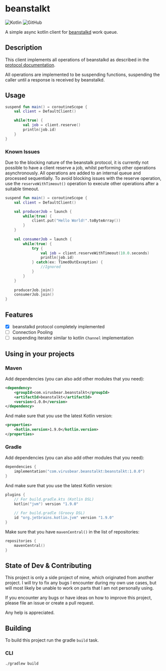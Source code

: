 # beanstalkt

![Kotlin](https://img.shields.io/badge/kotlin-1.9.0-blue.svg?logo=kotlin)
![GitHub](https://img.shields.io/github/license/virusbear/beanstalkt)
<!---![Maven Central](https://img.shields.io/maven-central/v/com.virusbear.beanstalkt/beantalkt)-->
<!---TODO: add code coverage, build state, test results, maven link-->

A simple async kotlin client for [beanstalkd](https://github.com/beanstalkd/beanstalkd) work queue.

## Description

This client implements all operations of beanstalkd
as described in the [protocol documentation](https://raw.githubusercontent.com/beanstalkd/beanstalkd/master/doc/protocol.txt).

All operations are implemented to be suspending functions, suspending the caller until a response is received by beanstalkd.

## Usage

```kotlin
suspend fun main() = coroutineScope {
    val client = DefaultClient()

    while(true) {
        val job = client.reserve()
        println(job.id)
    }
}
```

### Known Issues

Due to the blocking nature of the beanstalk protocol, it is currently not possible to have a client reserve a job, whilst performing other operations asynchronously.
All operations are added to an internal queue and processed sequentially. To avoid blocking issues with the reserve operation, use the `reserveWithTimeout()` operation to execute other operations after a suitable timeout.

```kotlin
suspend fun main() = coroutineScope {
    val client = DefaultClient()

    val producerJob = launch {
        while(true) {
            client.put("Hello World!".toByteArray())
        }
    }
    
    val consumerJob = launch {
        while(true) {
            try {
                val job = client.reserveWithTimeout(10.0.seconds)
                println(job.id)
            } catch(ex: TimedOutException) {
                //Ignored
            }
        }
    }
    
    producerJob.join()
    consumerJob.join()
}
```

## Features

- [X] beanstalkd protocol completely implemented
- [ ] Connection Pooling
- [ ] suspending iterator similar to kotlin `Channel` implementation

## Using in your projects

### Maven

Add dependencies (you can also add other modules that you need):

```xml
<dependency>
    <groupId>com.virusbear.beanstalkt</groupId>
    <artifactId>beanstalkt</artifactId>
    <version>1.0.0</version>
</dependency>
```

And make sure that you use the latest Kotlin version:

```xml
<properties>
    <kotlin.version>1.9.0</kotlin.version>
</properties>
```

### Gradle

Add dependencies (you can also add other modules that you need):

```kotlin
dependencies {
    implementation("com.virusbear.beanstalkt:beanstalkt:1.0.0")
}
```

And make sure that you use the latest Kotlin version:

```kotlin
plugins {
    // For build.gradle.kts (Kotlin DSL)
    kotlin("jvm") version "1.9.0"
    
    // For build.gradle (Groovy DSL)
    id "org.jetbrains.kotlin.jvm" version "1.9.0"
}
```

Make sure that you have `mavenCentral()` in the list of repositories:

```kotlin
repositories {
    mavenCentral()
}
```

## State of Dev & Contributing

This project is only a side project of mine, which originated from another project. 
I will try to fix any bugs I encounter during my own use cases,
but will most likely be unable to work on parts that I am not personally using.

If you encounter any bugs or have ideas on how to improve this project, please file an issue or create a pull request. 

Any help is appreciated.

## Building

To build this project run the gradle `build` task.


### CLI

```shell
./gradlew build
```